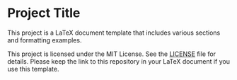 # Project Title

This project is a LaTeX document template that includes various sections and formatting examples.

This project is licensed under the MIT License. See the [LICENSE](LICENSE) file for details.
Please keep the link to this repository in your LaTeX document if you use this template.

